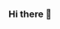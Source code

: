 ### Hi there 👋

<!--
**Aliciasvc/Aliciasvc** is a ✨ _special_ ✨ repository because its `README.md` (this file) appears on your GitHub profile.

Here are some ideas to get you started:

- 🌱 I’m currently learning: Desencolvimento web (HTML, CSS e JavaScript)
- 😄 Pronouns:  Ela/Dela
 [![Anurag's GitHub stats](https://github-readme-stats.vercel.app/api?username=Aliciasvc)](https://github.com/anuraghazra/github-readme-stats)
